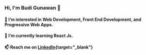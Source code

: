 ### Hi, I'm Budi Gunawan 👋

#### 🔭 I’m interested in Web Development, Front End Development, and Progressive Web Apps.
#### 🌱 I’m currently learning React Js.
#### 📫 Reach me on [LinkedIn](https://www.linkedin.com/in/bnawan/){target="_blank"}
